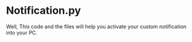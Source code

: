 # Notification.py
Well, This code and the files will help you activate your custom notification into your PC. 
